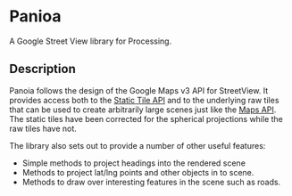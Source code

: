 Panioa
=======
A Google Street View library for Processing.

Description
-----------
Panoia follows the design of the Google Maps v3 API for StreetView. It provides access both to the [Static Tile API](https://developers.google.com/maps/documentation/streetview/) and to the underlying raw tiles that can be used to create arbitrarily large scenes just like the [Maps API](https://developers.google.com/maps/documentation/javascript/reference#StreetViewTileData). The static tiles have been corrected for the spherical projections while the raw tiles have not.

The library also sets out to provide a number of other useful features:
* Simple methods to project headings into the rendered scene
* Methods to project lat/lng points and other objects in to scene.
* Methods to draw over interesting features in the scene such as roads.
